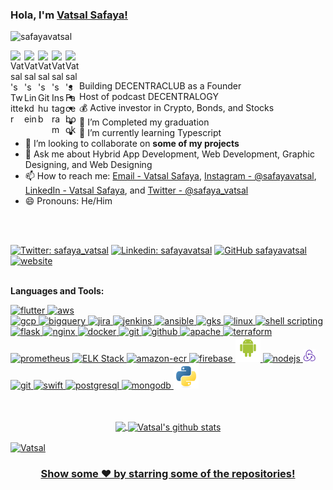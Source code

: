 ### Hola, I'm [Vatsal Safaya!](https://vatsalsafaya.netlify.app)



<p align="left"> <img src="https://komarev.com/ghpvc/?username=safayavatsal&label=Views&color=blue&style=plastic" alt="safayavatsal" /> </p>

<a href="https://twitter.com/safaya_vatsal">
  <img align="left" alt="Vatsal's Twitter" width="22px" src="https://cdn.jsdelivr.net/npm/simple-icons@v3/icons/twitter.svg" />
</a>
<a href="https://www.linkedin.com/in/safayavatsal-232403rv/">
  <img align="left" alt="Vatsal's Linkdein" width="22px" src="https://cdn.jsdelivr.net/npm/simple-icons@v3/icons/linkedin.svg" />
</a>
<a href="https://github.com/safayavatsal">
  <img align="left" alt="Vatsal's Github" width="22px" src="https://cdn.jsdelivr.net/npm/simple-icons@v3/icons/github.svg" />
</a>
<a href="https://instagram.com/vatsalsafaya/">
  <img align="left" alt="Vatsal's Instagram" width="22px" src="https://cdn.jsdelivr.net/npm/simple-icons@v3/icons/instagram.svg" />
</a>
<a href="https://www.facebook.com/vatsalsafaya/">
  <img align="left" alt="Vatsal's Facebook" width="22px" src="https://cdn.jsdelivr.net/npm/simple-icons@v3/icons/facebook.svg" />
</a>
<br/>
<br/>



- Building DECENTRACLUB as a Founder
- Host of podcast DECENTRALOGY
- 💰 Active investor in Crypto, Bonds, and Stocks
- 🔭 I’m Completed my graduation
- 🌱 I’m currently learning Typescript
- 👯 I’m looking to collaborate on **some of my projects**
- 💬 Ask me about Hybrid App Development, Web Development, Graphic Designing, and Web Designing
- 📫 How to reach me: [Email - Vatsal Safaya](vatsalsafaya@gmail.com), [Instagram - @safayavatsal](https://instagram.com/safayavatsal/), [LinkedIn - Vatsal Safaya](https://www.linkedin.com/in/safvat/), and [Twitter - @safaya_vatsal](https://twitter.com/safaya_vatsal/)
- 😄 Pronouns: He/Him
<br/>
<br/>


[![Twitter: safaya_vatsal](https://img.shields.io/twitter/follow/safaya_vatsal?style=social)](https://twitter.com/imthepk)
[![Linkedin: safayavatsal](https://img.shields.io/badge/-safayavatsal-blue?style=flat-square&logo=Linkedin&logoColor=white&link=https://www.linkedin.com/in/safvat/)](https://www.linkedin.com/in/safvat/)
[![GitHub safayavatsal](https://img.shields.io/github/followers/safayavatsal?label=follow&style=social)](https://github.com/safayavatsal)
[![website](https://img.shields.io/badge/PortfolioWebsite-safayavatsal-2648ff?style=flat-square&logo=google-chrome)](http://safayavatsal.super.site/)
<br/>
<br/>


**Languages and Tools:**  

<a href="https://flutter.dev" target="_blank"> <img src="https://www.vectorlogo.zone/logos/flutterio/flutterio-icon.svg" alt="flutter" width="40" height="40"/> 
</a>
<a href="http://aws.amazon.com/" target="_blank"> <img src="https://www.vectorlogo.zone/logos/amazon_aws/amazon_aws-ar21.svg" alt="aws" width="40" height="40"/> 
</a>  
<a href="https://cloud.google.com" target="_blank"> <img src="https://www.vectorlogo.zone/logos/google_cloud/google_cloud-icon.svg" alt="gcp" width="40" height="40"/> 
</a>
<a href="https://cloud.google.com/bigquery" target="_blank"> <img src="https://www.vectorlogo.zone/logos/google_bigquery/google_bigquery-ar21.svg" alt="bigquery" width="40" height="40"/> 
</a>
<a href="https://www.atlassian.com/software/jira" target="_blank"> <img src="https://www.vectorlogo.zone/logos/atlassian_jira/atlassian_jira-ar21.svg" alt="jira" width="40" height="40"/> 
</a>
<a href="https://www.jenkins.io" target="_blank"> <img src="https://www.vectorlogo.zone/logos/jenkins/jenkins-ar21.svg" alt="jenkins" width="40" height="40"/> 
</a>
<a href="https://www.ansible.com" target="_blank"> <img src="https://www.vectorlogo.zone/logos/ansible/ansible-icon.svg" alt="ansible" width="40" height="40"/> 
</a>
<a href="https://kubernetes.io" target="_blank"> <img src="https://www.vectorlogo.zone/logos/kubernetes/kubernetes-icon.svg" alt="gks" width="40" height="40"/> 
</a>
<a href="https://www.linux.org/pages/download/" target="_blank"> <img src="https://www.vectorlogo.zone/logos/linux/linux-icon.svg" alt="linux" width="40" height="40"/> 
</a>
<a href="https://git.savannah.gnu.org/cgit/bash.git" target="_blank"> <img src="https://www.vectorlogo.zone/logos/gnu_bash/gnu_bash-ar21.svg" alt="shell scripting" width="40" height="40"/> 
</a>
<a href="https://flask.palletsprojects.com/en/3.0.x/" target="_blank"> <img src="https://www.vectorlogo.zone/logos/pocoo_flask/pocoo_flask-icon.svg" alt="flask" width="40" height="40"/> 
</a>
<a href="https://nginx.org" target="_blank"> <img src="https://www.vectorlogo.zone/logos/nginx/nginx-icon.svg" alt="nginx" width="40" height="40"/> 
</a>
<a href="https://www.docker.com" target="_blank"> <img src="https://www.vectorlogo.zone/logos/docker/docker-official.svg" alt="docker" width="40" height="40"/> 
</a>
<a href="https://git-scm.com" target="_blank"> <img src="https://www.vectorlogo.zone/logos/git-scm/git-scm-icon.svg" alt="git" width="40" height="40"/> 
</a>
<a href="https://github.com" target="_blank"> <img src="https://www.vectorlogo.zone/logos/github/github-tile.svg" alt="github" width="40" height="40"/> 
</a>
<a href="https://apache.org" target="_blank"> <img src="https://www.vectorlogo.zone/logos/apache/apache-icon.svg" alt="apache" width="40" height="40"/> 
</a>
<a href="https://www.terraform.io" target="_blank"> <img src="https://www.vectorlogo.zone/logos/terraformio/terraformio-icon.svg" alt="terraform" width="40" height="40"/> 
</a>
<a href="https://prometheus.io/docs/introduction/overview/" target="_blank"> <img src="https://www.vectorlogo.zone/logos/prometheusio/prometheusio-icon.svg" alt="prometheus" width="40" height="40"/> 
</a>
<a href="https://www.elastic.co/elasticsearch" target="_blank"> <img src="https://www.vectorlogo.zone/logos/elastic/elastic-icon.svg" alt="ELK Stack" width="40" height="40"/> 
</a>
<a href="https://aws.amazon.com/ecr/" target="_blank"> <img src="https://www.vectorlogo.zone/logos/amazon_elasticcontainer/amazon_elasticcontainer-ar21.svg" alt="amazon-ecr" width="40" height="40"/> 
</a>
<a href="https://firebase.google.com/" target="_blank"> <img src="https://www.vectorlogo.zone/logos/firebase/firebase-icon.svg" alt="firebase" width="40" height="40"/> 
</a>
<a href="https://developer.android.com/" target="_blank"> <img src="https://raw.githubusercontent.com/devicons/devicon/master/icons/android/android-original-wordmark.svg" alt="android" width="40" height="40"/> 
</a>
<a href="https://nodejs.org/" target="_blank"> <img src="https://www.vectorlogo.zone/logos/nodejs/nodejs-icon.svg" alt="nodejs" width="40" height="40"/> 
</a>
<code><img height="20" src="https://raw.githubusercontent.com/github/explore/80688e429a7d4ef2fca1e82350fe8e3517d3494d/topics/redux/redux.png"></code>
<a href="https://git-scm.com/" target="_blank"> <img src="https://www.vectorlogo.zone/logos/git-scm/git-scm-icon.svg" alt="git" width="40" height="40"/> 
</a> 
<a href="https://swift.org/" target="_blank"> <img src="https://www.vectorlogo.zone/logos/swift/swift-icon.svg" alt="swift" width="40" height="40"/> 
</a>
<a href="https://www.postgresql.com/" target="_blank"> <img src="https://www.vectorlogo.zone/logos/postgresql/postgresql-ar21.svg" alt="postgresql" width="40" height="40"/> 
</a> 
<a href="https://www.mongodb.com/" target="_blank"> <img src="https://www.vectorlogo.zone/logos/mongodb/mongodb-ar21.svg" alt="mongodb" width="40" height="40"/> 
</a> 
<a href="https://www.python.org" target="_blank"> <img src="https://raw.githubusercontent.com/devicons/devicon/master/icons/python/python-original.svg" alt="python" width="40" height="40"/> 
</a> 
<br/>
<br/>
<br/>



<p align="center">
  <a href="https://github.com/safayavatsal">
  <img align="center" src="https://github-readme-stats.vercel.app/api/top-langs/?username=safayavatsal&theme=dark&show_langs=jupyter_notebook" />
</a>
<a href="https://github.com/safayavatsal">
 <img align="center" src="https://github-readme-stats.vercel.app/api?username=safayavatsal&show_icons=true&theme=dark&line_height=27" alt="Vatsal's github stats"/>
</p>

<p>
  <img align="center" src="https://github-readme-streak-stats.herokuapp.com/?user=safayavatsal&theme=light&line_height=27" alt="Vatsal" />
</p>

<div align="center">

### Show some ❤️ by starring some of the repositories!

</div>
